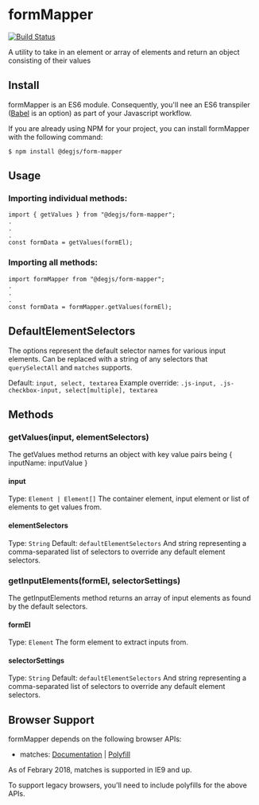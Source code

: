 # formMapper
[![Build Status](https://travis-ci.org/DEGJS/formMapper.svg?branch=master)](https://travis-ci.org/DEGJS/formMapper)

A utility to take in an element or array of elements and return an object consisting of their values

## Install
formMapper is an ES6 module. Consequently, you'll nee an ES6 transpiler ([Babel](https://babeljs.io) is an option) as part of your Javascript workflow.

If you are already using NPM for your project, you can install formMapper with the following command:

```
$ npm install @degjs/form-mapper
```

## Usage 
### Importing individual methods:
```
import { getValues } from "@degjs/form-mapper";
.
.
.
const formData = getValues(formEl);
```

### Importing all methods:
```
import formMapper from "@degjs/form-mapper";
.
.
.
const formData = formMapper.getValues(formEl);
```

## DefaultElementSelectors
The options represent the default selector names for various input elements. Can be replaced with a string of any selectors that `querySelectAll` and `matches` supports.

Default: `input, select, textarea`
Example override: `.js-input, .js-checkbox-input, select[multiple], textarea`

## Methods

### getValues(input, elementSelectors)
The getValues method returns an object with key value pairs being { inputName: inputValue }

#### input
Type: `Element | Element[]`
The container element, input element or list of elements to get values from.

#### elementSelectors
Type: `String`
Default: `defaultElementSelectors`
And string representing a comma-separated list of selectors to override any default element selectors.

### getInputElements(formEl, selectorSettings)
The getInputElements method returns an array of input elements as found by the default selectors.

#### formEl
Type: `Element`
The form element to extract inputs from.

#### selectorSettings
Type: `String`
Default: `defaultElementSelectors`
And string representing a comma-separated list of selectors to override any default element selectors.

## Browser Support
formMapper depends on the following browser APIs:

+ matches: [Documentation](https://developer.mozilla.org/en-US/docs/Web/API/Element/matches) | [Polyfill](https://developer.mozilla.org/en-US/docs/Web/API/Element/matches#Polyfill)

As of Febrary 2018, matches is supported in IE9 and up.

To support legacy browsers, you'll need to include polyfills for the above APIs.
